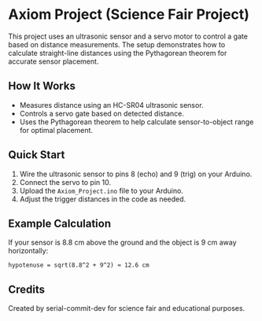 # Axiom Project (Science Fair Project)

This project uses an ultrasonic sensor and a servo motor to control a gate based on distance measurements. The setup demonstrates how to calculate straight-line distances using the Pythagorean theorem for accurate sensor placement.

## How It Works

- Measures distance using an HC-SR04 ultrasonic sensor.
- Controls a servo gate based on detected distance.
- Uses the Pythagorean theorem to help calculate sensor-to-object range for optimal placement.

## Quick Start

1. Wire the ultrasonic sensor to pins 8 (echo) and 9 (trig) on your Arduino.
2. Connect the servo to pin 10.
3. Upload the `Axiom_Project.ino` file to your Arduino.
4. Adjust the trigger distances in the code as needed.

## Example Calculation

If your sensor is 8.8 cm above the ground and the object is 9 cm away horizontally:
```
hypotenuse = sqrt(8.8^2 + 9^2) ≈ 12.6 cm
```

## Credits

Created by serial-commit-dev for science fair and educational purposes.
